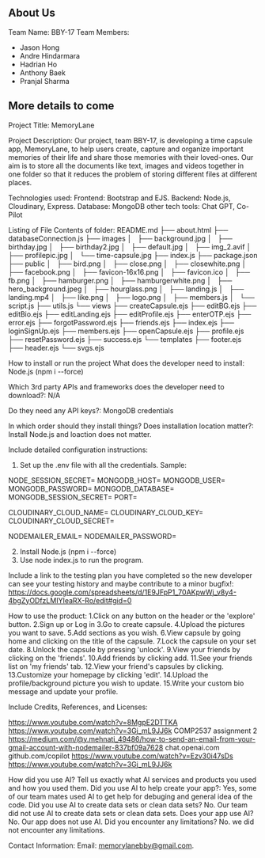 ## About Us
Team Name: BBY-17
Team Members: 
- Jason Hong
- Andre Hindarmara
- Hadrian Ho
- Anthony Baek
- Pranjal Sharma
## More details to come
Project Title: 
MemoryLane

Project Description: 
Our project, team BBY-17, is developing a time capsule app, MemoryLane, to help users create, capture and organize important memories of their life and share those memories with their loved-ones. Our aim is to store all the documents like text, images and videos together in one folder so that it reduces the problem of storing different files at different places.

Technologies used:
Frontend: Bootstrap and EJS.
Backend: Node.js, Cloudinary, Express. 
Database: MongoDB
other tech tools: Chat GPT, Co-Pilot

Listing of File Contents of folder:
 README.md
├── about.html
├── databaseConnection.js
├── images
│   ├── background.jpg
│   ├── birthday.jpg
│   ├── birthday2.jpg
│   ├── default.jpg
│   ├── img_2.avif
│   ├── profilepic.jpg
│   └── time-capsule.jpg
├── index.js
├── package.json
├── public
│   ├── bird.png
│   ├── close.png
│   ├── closewhite.png
│   ├── facebook.png
│   ├── favicon-16x16.png
│   ├── favicon.ico
│   ├── fb.png
│   ├── hamburger.png
│   ├── hamburgerwhite.png
│   ├── hero_background.jpeg
│   ├── hourglass.png
│   ├── landing.js
│   ├── landing.mp4
│   ├── like.png
│   ├── logo.png
│   ├── members.js
│   └── script.js
├── utils.js
└── views
    ├── createCapsule.ejs
    ├── editBG.ejs
    ├── editBio.ejs
    ├── editLanding.ejs
    ├── editProfile.ejs
    ├── enterOTP.ejs
    ├── error.ejs
    ├── forgotPassword.ejs
    ├── friends.ejs
    ├── index.ejs
    ├── loginSignUp.ejs
    ├── members.ejs
    ├── openCapsule.ejs
    ├── profile.ejs
    ├── resetPassword.ejs
    ├── success.ejs
    └── templates
        ├── footer.ejs
        ├── header.ejs
        └── svgs.ejs

How to install or run the project
What does the developer need to install: Node.js (npm i --force)

Which 3rd party APIs and frameworks does the developer need to download?: N/A

Do they need any API keys?: MongoDB credentials

In which order should they install things? Does installation location matter?: Install Node.js and loaction does not matter.

Include detailed configuration instructions:
1. Set up the .env file with all the credentials. Sample:
   
NODE_SESSION_SECRET=
MONGODB_HOST=
MONGODB_USER=
MONGODB_PASSWORD=
MONGODB_DATABASE=
MONGODB_SESSION_SECRET=
PORT=

CLOUDINARY_CLOUD_NAME=
CLOUDINARY_CLOUD_KEY=
CLOUDINARY_CLOUD_SECRET=

NODEMAILER_EMAIL=
NODEMAILER_PASSWORD=

2. Install Node.js (npm i --force)
3. Use node index.js to run the program.

Include a link to the testing plan you have completed so the new developer can see your testing history and maybe contribute to a minor bugfix!:
https://docs.google.com/spreadsheets/d/1E9JFpP1_70AKpwWj_v8y4-4bgZyODfzLMIYIeaRX-Ro/edit#gid=0 

How to use the product:
1.Click on any button on the header or the 'explore' button.
2.Sign up or Log in
3.Go to create capsule.
4.Upload the pictures you want to save.
5.Add sections as you wish.
6.View capsule by going home and clicking on the title of the capsule.
7.Lock the capsule on your set date.
8.Unlock the capsule by pressing 'unlock'.
9.View your friends by clicking on the 'friends'.
10.Add friends by clicking add.
11.See your friends list on 'my friends' tab.
12.View your friend's capsules by clicking.
13.Customize your homepage by clicking 'edit'.
14.Upload the profile/background picture you wish to update.
15.Write your custom bio message and update your profile.

Include Credits, References, and Licenses:

https://www.youtube.com/watch?v=8MgpE2DTTKA
https://www.youtube.com/watch?v=3Gj_mL9JJ6k
COMP2537 assignment 2
https://medium.com/@y.mehnati_49486/how-to-send-an-email-from-your-gmail-account-with-nodemailer-837bf09a7628
chat.openai.com
github.com/copilot
https://www.youtube.com/watch?v=Ezv30i47sDs
https://www.youtube.com/watch?v=3Gj_mL9JJ6k

How did you use AI? Tell us exactly what AI services and products you used and how you used them.
Did you use AI to help create your app?: Yes, some of our team mates used AI to get help for debuging and general idea of the code.
Did you use AI to create data sets or clean data sets? No. Our team did not use AI to create data sets or clean data sets.
Does your app use AI? No. Our app does not use AI.
Did you encounter any limitations? No. we did not encounter any limitations.

Contact Information:
Email: memorylanebby@gmail.com.

